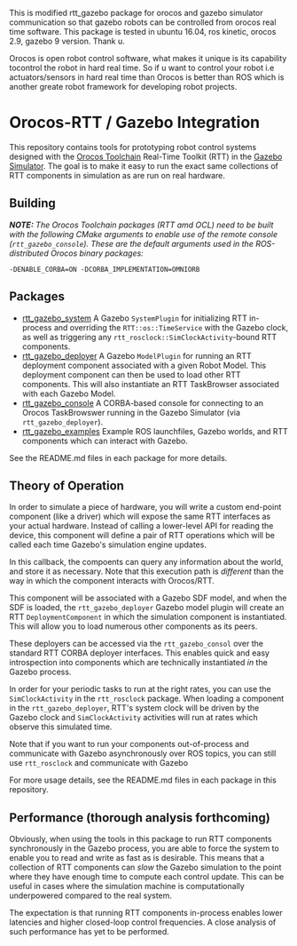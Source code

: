 This is modified rtt_gazebo package for orocos and gazebo simulator communication so that gazebo robots can be controlled from orocos real time software. This package is tested in ubuntu 16.04, ros kinetic, orocos 2.9, gazebo 9 version. Thank u.

Orocos is open robot control software, what makes it unique is its capability tocontrol the robot in hard real time. So if u want to control your robot i.e actuators/sensors in hard real time than Orocos is better than ROS which is another greate robot framework for developing robot projects.  

Orocos-RTT / Gazebo Integration
===============================

This repository contains tools for prototyping robot control systems designed
with the [Orocos Toolchain](http://orocos.org) Real-Time Toolkit (RTT) in the
[Gazebo Simulator](http://gazebosim.org). The goal is to make it easy to run
the exact same collections of RTT components in simulation as are run on real
hardware.

## Building

***NOTE:*** *The Orocos Toolchain packages (RTT amd OCL) need to be built with
the following CMake arguments to enable use of the remote console
(`rtt_gazebo_console`). These are the default arguments used in the
ROS-distributed Orocos binary packages:*

```
-DENABLE_CORBA=ON -DCORBA_IMPLEMENTATION=OMNIORB
```

## Packages

* [rtt\_gazebo\_system](rtt_gazebo_system) A Gazebo `SystemPlugin` for
  initializing RTT in-process and overriding the `RTT::os::TimeService` with
  the Gazebo clock, as well as triggering any
  `rtt_rosclock::SimClockActivity`-bound RTT components.
* [rtt\_gazebo\_deployer](rtt_gazebo_deployer) A Gazebo `ModelPlugin` for
  running an RTT deployment component associated with a given Robot Model. This
  deployment component can then be used to load other RTT components. This will
  also instantiate an RTT TaskBrowser associated with each Gazebo Model.
* [rtt\_gazebo\_console](rtt_gazebo_console) A CORBA-based console for
  connecting to an Orocos TaskBrowswer running in the Gazebo Simulator (via
  `rtt_gazebo_deployer`).
* [rtt\_gazebo\_examples](rtt_gazebo_examples) Example ROS launchfiles, Gazebo
  worlds, and RTT components which can interact with Gazebo.

See the README.md files in each package for more details.

## Theory of Operation

In order to simulate a piece of hardware, you will write a custom end-point
component (like a driver) which will expose the same RTT interfaces as your
actual hardware. Instead of calling a lower-level API for reading the device,
this component will define a pair of RTT operations which will be called each
time Gazebo's simulation engine updates.

In this callback, the compoents can query any information about the world, and
store it as necessary. Note that this execution path is _different_ than the
way in which the component interacts with Orocos/RTT. 

This component will be associated with a Gazebo SDF model, and when the SDF is
loaded, the `rtt_gazebo_deployer` Gazebo model plugin will create an RTT
`DeploymentComponent` in which the simulation component is instantiated. This
will allow you to load numerous other components as its peers. 

These deployers can be accessed via the `rtt_gazebo_consol` over the standard
RTT CORBA deployer interfaces. This enables quick and easy introspection into
components which are technically instantiated _in_ the Gazebo process.

In order for your periodic tasks to run at the right rates, you can use the
`SimClockActivity` in the `rtt_rosclock` package. When loading a component
in the `rtt_gazebo_deployer`, RTT's system clock will be driven by the Gazebo 
clock and `SimClockActivity` activities will run at rates which observe this
simulated time. 

Note that if you want to run your components out-of-process and communicate
with Gazebo asynchronously over ROS topics, you can still use `rtt_rosclock`
and communicate with Gazebo

For more usage details, see the README.md files in each package in this
repository.

## Performance (thorough analysis forthcoming)

Obviously, when using the tools in this package to run RTT components
synchronously in the Gazebo process, you are able to force the system to enable
you to read and write as fast as is desirable. This means that a collection of
RTT components can _slow_ the Gazebo simulation to the point where they have
enough time to compute each control update. This can be useful in cases where
the simulation machine is computationally underpowered compared to the real
system.

The expectation is that running RTT components in-process enables lower
latencies and higher closed-loop control frequencies. A close analysis of
such performance has yet to be performed.
